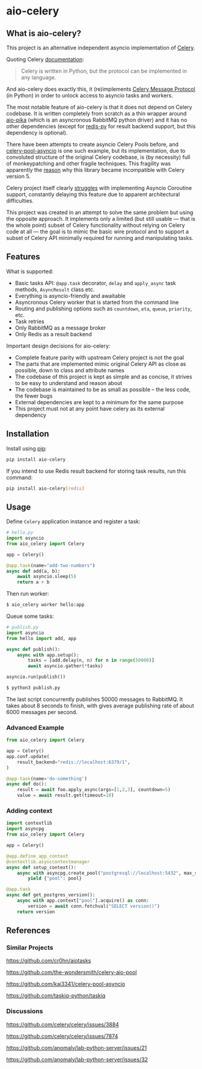 aio-celery
==========

What is aio-celery?
-------------------

This project is an alternative independent asyncio implementation of [Celery](https://docs.celeryq.dev).


Quoting Celery [documentation](https://docs.celeryq.dev/en/latest/getting-started/introduction.html#what-s-a-task-queue):

> Celery is written in Python, but the protocol can be implemented in any language.

And aio-celery does exactly this, it (re)implements
[Celery Message Protocol](https://docs.celeryq.dev/en/latest/internals/protocol.html)
(in Python) in order to unlock access to asyncio tasks and workers. 

The most notable feature of aio-celery is that it does not depend on Celery codebase.
It is written completely from scratch as a thin wrapper around [aio-pika](https://github.com/mosquito/aio-pika)
(which is an asyncronous RabbitMQ python driver)
and it has no other dependencies (except for [redis-py](https://github.com/redis/redis-py) for result backend support, but this dependency is optional).

There have been attempts to create asyncio Celery Pools before, and [celery-pool-asyncio](https://pypi.org/project/celery-pool-asyncio/)
is one such example, but its implementation, due to convoluted structure 
of the original Celery codebase, is (by necessity) full of monkeypatching and other
fragile techniques. This fragility was apparently the [reason](https://github.com/kai3341/celery-pool-asyncio/issues/29)
why this library became incompatible with Celery version 5.

Celery project itself clearly [struggles](https://github.com/celery/celery/issues/7874) with implementing Asyncio Coroutine support,
constantly delaying this feature due to apparent architectural difficulties.

This project was created in an attempt to solve the same problem but using the opposite approach.
It implements only a limited (but still usable — that is the whole point) subset of Celery functionality
without relying on Celery code at all — the goal is to mimic the basic
wire protocol and to support a subset of Celery API minimally required for running and manipulating
tasks.

Features
--------

What is supported:

* Basic tasks API: `@app.task` decorator, `delay` and `apply_async` task methods, `AsyncResult` class etc.
* Everything is asyncio-friendly and awaitable
* Asyncronous Celery worker that is started from the command line
* Routing and publishing options such as `countdown`, `eta`, `queue`, `priority`, etc.
* Task retries
* Only RabbitMQ as a message broker
* Only Redis as a result backend

Important design decisions for aio-celery:

* Complete feature parity with upstream Celery project is not the goal
* The parts that are implemented mimic original Celery API as close as possible, down to
class and attribute names
* The codebase of this project is kept as simple and as concise, it strives to be easy to understand and reason about
* The codebase is maintained to be as small as possible – the less code, the fewer bugs
* External dependencies are kept to a minimum for the same purpose
* This project must not at any point have celery as its external dependency 

Installation
------------
Install using [pip](https://pip.pypa.io/en/stable/getting-started/):

```bash
pip install aio-celery
```

If you intend to use Redis result backend for storing task results, run this command:
```bash
pip install aio-celery[redis]
```

Usage
-----
Define `Celery` application instance and register a task:
```python
# hello.py
import asyncio
from aio_celery import Celery

app = Celery()

@app.task(name="add-two-numbers")
async def add(a, b):
    await asyncio.sleep(5)
    return a + b
```

Then run worker:

```bash
$ aio_celery worker hello:app
```

Queue some tasks:

```python
# publish.py
import asyncio
from hello import add, app

async def publish():
    async with app.setup():
        tasks = [add.delay(n, n) for n in range(50000)]
        await asyncio.gather(*tasks)

asyncio.run(publish())
```
```bash
$ python3 publish.py
```
The last script concurrently publishes 50000 messages to RabbitMQ. It takes about 8 seconds to finish,
with gives average publishing rate of about 6000 messages per second.


### Advanced Example

```python
from aio_celery import Celery

app = Celery()
app.conf.update(
    result_backend="redis://localhost:6379/1",
)

@app.task(name='do-something')
async def do():
    result = await foo.apply_async(args=[1,2,3], countdown=5)
    value = await result.get(timeout=10)
```

### Adding context


```python
import contextlib
import asyncpg
from aio_celery import Celery

app = Celery()

@app.define_app_context
@contextlib.asynccontextmanager
async def setup_context():
    async with asyncpg.create_pool("postgresql://localhost:5432", max_size=10) as pool:
        yield {"pool": pool}

@app.task
async def get_postgres_version():
    async with app.context["pool"].acquire() as conn:
        version = await conn.fetchval("SELECT version()")
    return version

```

References
----------

### Similar Projects

https://github.com/cr0hn/aiotasks

https://github.com/the-wondersmith/celery-aio-pool

https://github.com/kai3341/celery-pool-asyncio

https://github.com/taskiq-python/taskiq

### Discussions

https://github.com/celery/celery/issues/3884

https://github.com/celery/celery/issues/7874

https://github.com/anomaly/lab-python-server/issues/21

https://github.com/anomaly/lab-python-server/issues/32